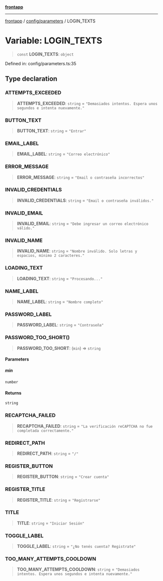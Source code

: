 [**frontapp**](../../../README.md)

***

[frontapp](../../../README.md) / [config/parameters](../README.md) / LOGIN\_TEXTS

# Variable: LOGIN\_TEXTS

> `const` **LOGIN\_TEXTS**: `object`

Defined in: config/parameters.ts:35

## Type declaration

### ATTEMPTS\_EXCEEDED

> **ATTEMPTS\_EXCEEDED**: `string` = `"Demasiados intentos. Espera unos segundos e intenta nuevamente."`

### BUTTON\_TEXT

> **BUTTON\_TEXT**: `string` = `"Entrar"`

### EMAIL\_LABEL

> **EMAIL\_LABEL**: `string` = `"Correo electrónico"`

### ERROR\_MESSAGE

> **ERROR\_MESSAGE**: `string` = `"Email o contraseña incorrectos"`

### INVALID\_CREDENTIALS

> **INVALID\_CREDENTIALS**: `string` = `"Email o contraseña inválidos."`

### INVALID\_EMAIL

> **INVALID\_EMAIL**: `string` = `"Debe ingresar un correo electrónico válido."`

### INVALID\_NAME

> **INVALID\_NAME**: `string` = `"Nombre inválido. Solo letras y espacios, mínimo 2 caracteres."`

### LOADING\_TEXT

> **LOADING\_TEXT**: `string` = `"Procesando..."`

### NAME\_LABEL

> **NAME\_LABEL**: `string` = `"Nombre completo"`

### PASSWORD\_LABEL

> **PASSWORD\_LABEL**: `string` = `"Contraseña"`

### PASSWORD\_TOO\_SHORT()

> **PASSWORD\_TOO\_SHORT**: (`min`) => `string`

#### Parameters

##### min

`number`

#### Returns

`string`

### RECAPTCHA\_FAILED

> **RECAPTCHA\_FAILED**: `string` = `"La verificación reCAPTCHA no fue completada correctamente."`

### REDIRECT\_PATH

> **REDIRECT\_PATH**: `string` = `"/"`

### REGISTER\_BUTTON

> **REGISTER\_BUTTON**: `string` = `"Crear cuenta"`

### REGISTER\_TITLE

> **REGISTER\_TITLE**: `string` = `"Registrarse"`

### TITLE

> **TITLE**: `string` = `"Iniciar Sesión"`

### TOGGLE\_LABEL

> **TOGGLE\_LABEL**: `string` = `"¿No tenés cuenta? Registrate"`

### TOO\_MANY\_ATTEMPTS\_COOLDOWN

> **TOO\_MANY\_ATTEMPTS\_COOLDOWN**: `string` = `"Demasiados intentos. Espera unos segundos e intenta nuevamente."`
